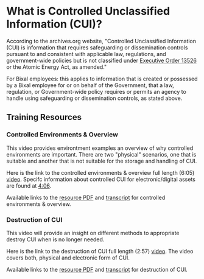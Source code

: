 # What is Controlled Unclassified Information (CUI)?

According to the archives.org website, "Controlled Unclassified Information (CUI) is information that requires safeguarding or dissemination controls pursuant to and consistent with applicable law, regulations, and government-wide policies but is not classified under [Executive Order 13526](https://www.govinfo.gov/content/pkg/FR-2010-11-09/pdf/2010-28360.pdf) or the Atomic Energy Act, as amended."

For Bixal employees: this applies to information that is created or possessed by a Bixal employee for or on behalf of the Government, that a law, regulation, or Government-wide policy requires or permits an agency to handle using safeguarding or dissemination controls, as stated above.

## Training Resources
### Controlled Environments & Overview
This video provides environtment examples an overview of why controlled environments are important. There are two "physical" scenarios, one that is suitable and another that is not suitable for the storage and handling of CUI. 

Here is the link to the controlled environments & overview full length (6:05) [video](https://youtu.be/j0AzEnoopIw). Specifc information about controlled CUI for electronic/digital assets are found at [4:06](https://youtu.be/j0AzEnoopIw?t=248).


Available links to the [resource PDF](https://www.archives.gov/files/cui/documents/controlled-environments-ppt-201808.pdf) and [transcript](https://www.archives.gov/files/cui/documents/controlled-environments-transcript-201808.pdf) for controlled environments & overview.

### Destruction of CUI
This video will provide an insight on different methods to appropriate destroy CUI when is no longer needed.

Here is the link to the destruction of CUI full length (2:57) [video](https://youtu.be/RZJdTOwxPuw). The video covers both, physical and electronic form of CUI.

Available links to the [resource PDF](https://www.archives.gov/files/cui/documents/destruction-ppt-201808.pdf) and [transcript](https://www.archives.gov/files/cui/documents/destruction-transcript-201808.pdf) for destruction of CUI.
